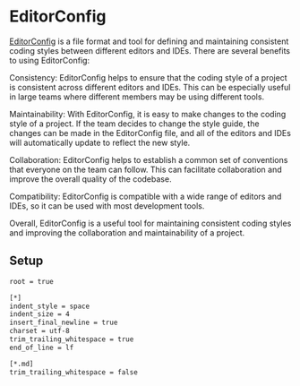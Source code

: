 # EditorConfig

[EditorConfig](https://editorconfig.org/) is a file format and tool for defining and maintaining consistent coding styles between different editors and IDEs. There are several benefits to using EditorConfig:

Consistency: EditorConfig helps to ensure that the coding style of a project is consistent across different editors and IDEs. This can be especially useful in large teams where different members may be using different tools.

Maintainability: With EditorConfig, it is easy to make changes to the coding style of a project. If the team decides to change the style guide, the changes can be made in the EditorConfig file, and all of the editors and IDEs will automatically update to reflect the new style.

Collaboration: EditorConfig helps to establish a common set of conventions that everyone on the team can follow. This can facilitate collaboration and improve the overall quality of the codebase.

Compatibility: EditorConfig is compatible with a wide range of editors and IDEs, so it can be used with most development tools.

Overall, EditorConfig is a useful tool for maintaining consistent coding styles and improving the collaboration and maintainability of a project.

## Setup

```txt
root = true

[*]
indent_style = space
indent_size = 4
insert_final_newline = true
charset = utf-8
trim_trailing_whitespace = true
end_of_line = lf

[*.md]
trim_trailing_whitespace = false
```
